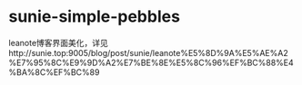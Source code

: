# sunie-simple-pebbles
leanote博客界面美化，详见http://sunie.top:9005/blog/post/sunie/leanote%E5%8D%9A%E5%AE%A2%E7%95%8C%E9%9D%A2%E7%BE%8E%E5%8C%96%EF%BC%88%E4%BA%8C%EF%BC%89

